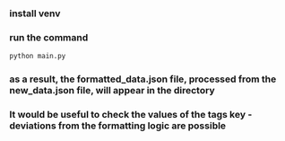 ### install venv
### run the command
```sh
python main.py
```
### as a result, the formatted_data.json file, processed from the new_data.json file, will appear in the directory
### It would be useful to check the values of the tags key - deviations from the formatting logic are possible
